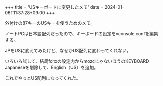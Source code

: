 +++
title = 'USキーボードに変更したメモ'
date = 2024-01-06T11:37:28+09:00
+++


外付けの87キーのUSキーを使うためのメモ。

ノートPCは日本語配列だったので、キーボードの設定をvconsole.confを編集する。

JPをUSに変えてみたけど、なぜかUS配列に変わってくれない。

いろいろ試して、結局fcitxの設定内からmozcじゃないほうのKEYBOARD Japaneseを削除して、English（US）を追加。

これでやっとUS配列になってくれた。

